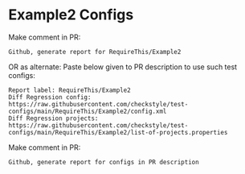 # Example2 Configs
Make comment in PR:
```
Github, generate report for RequireThis/Example2
```
OR as alternate:
Paste below given to PR description to use such test configs:
```
Report label: RequireThis/Example2
Diff Regression config: https://raw.githubusercontent.com/checkstyle/test-configs/main/RequireThis/Example2/config.xml
Diff Regression projects: https://raw.githubusercontent.com/checkstyle/test-configs/main/RequireThis/Example2/list-of-projects.properties
```
Make comment in PR:
```
Github, generate report for configs in PR description
```
